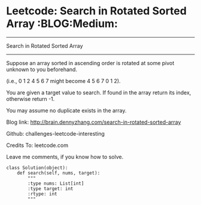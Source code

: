 # Leetcode: Search in Rotated Sorted Array     :BLOG:Medium:


---

Search in Rotated Sorted Array  

---

Suppose an array sorted in ascending order is rotated at some pivot unknown to you beforehand.  

(i.e., 0 1 2 4 5 6 7 might become 4 5 6 7 0 1 2).  

You are given a target value to search. If found in the array return its index, otherwise return -1.  

You may assume no duplicate exists in the array.  

Blog link: <http://brain.dennyzhang.com/search-in-rotated-sorted-array>  

Github: challenges-leetcode-interesting  

Credits To: leetcode.com  

Leave me comments, if you know how to solve.  

    class Solution(object):
        def search(self, nums, target):
            """
            :type nums: List[int]
            :type target: int
            :rtype: int
            """
